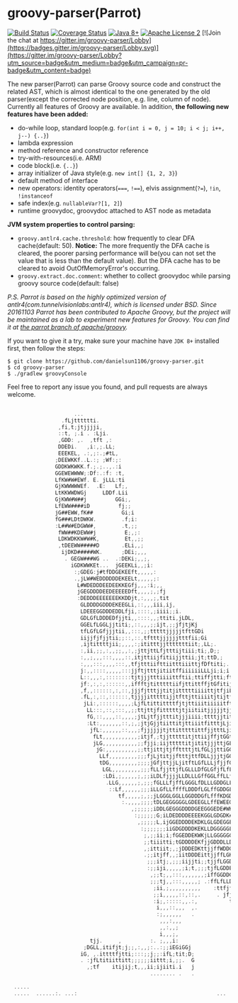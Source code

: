 # groovy-parser(Parrot)
[![Build Status](https://travis-ci.org/danielsun1106/groovy-parser.svg?branch=master)](https://travis-ci.org/danielsun1106/groovy-parser)
[![Coverage Status](https://coveralls.io/repos/github/danielsun1106/groovy-parser/badge.svg)](https://coveralls.io/github/danielsun1106/groovy-parser)
[![Java 8+](https://img.shields.io/badge/java-8+-4c7e9f.svg)](http://java.oracle.com)
[![Apache License 2](https://img.shields.io/badge/license-APL2-blue.svg)](http://www.apache.org/licenses/LICENSE-2.0.txt)
[![Join the chat at https://gitter.im/groovy-parser/Lobby](https://badges.gitter.im/groovy-parser/Lobby.svg)](https://gitter.im/groovy-parser/Lobby?utm_source=badge&utm_medium=badge&utm_campaign=pr-badge&utm_content=badge)

The new parser(Parrot) can parse Groovy source code and construct the related AST, which is almost identical to the one generated by the old parser(except the corrected node position, e.g. line, column of node). Currently all features of Groovy are available. In addition, **the following new features have been added:**

* do-while loop, standard loop(e.g. `for(int i = 0, j = 10; i < j; i++, j--) {..}`)
* lambda expression
* method reference and constructor reference
* try-with-resources(i.e. ARM)
* code block(i.e. `{..}`)
* array initializer of Java style(e.g. `new int[] {1, 2, 3}`)
* default method of interface
* new operators: identity operators(`===`, `!==`), elvis assignment(`?=`), `!in`, `!instanceof`
* safe index(e.g. `nullableVar?[1, 2]`)
* runtime groovydoc, groovydoc attached to AST node as metadata

**JVM system properties to control parsing:**

* `groovy.antlr4.cache.threshold`: how frequently to clear DFA cache(default: 50). **Notice:** The more frequently the DFA cache is cleared, the poorer parsing performance will be(you can not set the value that is less than the default value). But the DFA cache has to be cleared to avoid OutOfMemoryError's occurring. 
* `groovy.extract.doc.comment`: whether to collect groovydoc while parsing groovy source code(default: false)

*P.S. Parrot is based on the highly optimized version of antlr4(com.tunnelvisionlabs:antlr4), which is licensed under BSD. Since 20161103 Parrot has been contributed to Apache Groovy, but the project will be maintained as a lab to experiment new features for Groovy. You can find it at [the parrot branch of apache/groovy](https://github.com/apache/groovy/tree/parrot/subprojects/groovy-parser-antlr4).*

If you want to give it a try, make sure your machine have `JDK 8+` installed first, then follow the steps:

```
$ git clone https://github.com/danielsun1106/groovy-parser.git
$ cd groovy-parser
$ ./gradlew groovyConsole
```

Feel free to report any issue you found, and pull requests are always welcome.

```groovy                                                                                                                                                                 
                                                                                                    
                     ...                                                                            
                 .fLjtttttti.                                                                       
                ,fi,t;jtjjjji,                                                                      
                ::t, ;.i . :Lji.                                                                    
                ,GDD: ,.  ,tft ,:                                                                   
                DDEDi.   ,i:,;.LL;                                                                  
                EEEKEL, .:,;:.;#tL,                                                                 
               ;DEEWKKf..L.:; ;Wf:;:                                                                
               GDDKWKWKK.f.;.;..,.:i                                                                
               GGEWEWWWW;:Df:.:f: :t,                                                               
               LfKW#W#EWf. E. jLLL:ti                                                               
               GjKWWWWWEf.  .E:   Lf;,                                                              
               LtKKWWDWGj     LDDf.Lii                                                              
               GjKWW#W##j         GGi;,                                                             
               LfEWW####iD         fj;;                                                             
               jG##EWW,fK##         Gi;i                                                            
               fG###LDtDWKW.        .f;i:                                                           
               :L##W#EDGWW#,        .t,;;                                                           
                fWW##KDEWW#j         E;,;:                                                          
                LDKWDKKW#W#K,        Et,,;;                                                         
                ,tDEEWW#####D       .ELi,,;                                                         
                 ijDKD#####WK.      ;DEi;,,,                                                        
                  . GEGW###WG ..  .:DEKi;,,;,                                                       
                    iGDKWWKEt...  jGEEKLi,,;i:                                                      
                     :;GDEG:j#tfDDGEKEEft,,,,,:                                                     
                     .,jLW#WEDDDDDDEKEELt,,,,,;:                                                    
                      L#WDEDDDEEDEEKKEGfj,,,:i;,,                                                   
                      jGEGDDDDEEDEEEEEDft,,,,;,;fj                                                  
                      :DEDDDEEEEEEEKKDDjt,:,,,;,tit                                                 
                       GLDDDDGDDDEKEEGLi,::,,,iii,ij,                                               
                       LDEEEGGDDDEDDLfji,::::,;iiii;;i.                                             
                       GDLGfLDDDEDfjjti,,::::,,;ttiti,jLDL,                                         
                       GGELfLGGLjjtiti;,::,,,;;ijt,;;jfjtjKj                                        
                       tfLGfLGfjjjtii,,:::,;;tttttjjjjjtfttGDi                                      
                       iijjfjfjjtii;;::,::,tftttjjjjjjtttfii;Gi                                     
                       ,ijtittttjii;,,,,:;ititttjjtttttttiit;,LL;.                                  
                       :,ii,;;,:,,;;,,:,;jttjttLfjtttijtiii;ti;,D;;                                 
                       :,,;,,,:::,,,,::,itjttiijfitiijjttii;jt;ttD,;                                
                       :,,,:::,,,,:::,,tfjtttiifttiitttiiittjfDftiti;.                              
                       j:,,::::,,,,,:::jjftjtttjitiitffiiiiiiLLLji;i;i                              
                       L::,,,:,::::::::tjtjjjtttiiiittftii;ttiffjtti;ft                             
                       jf:,:,:,::::::,,iffftjtitttttiifjttittffjtGfitiji                            
                       ,f,,::::::,:,::,jjjfjtttjjtitjitttttiiiittjtfjiLti                           
                       .fL,:,::,::::::,tjjjjitttttijjtfttjttiiiitjtijtftt:                          
                        jLi:,::::::,,,,;LjfLtittittttfjtjttiiitiiiiitfttjtj                         
                         LL:::,::,:::,,;;ttjttjfitttttjtjiitiitjjjjjtjjjtLij                        
                         fG,::,,,,::,,,,;jtLjtfjjtttitjjjiiii;ttttjjtitfjtjit                       
                         :Lt:,,,,,,,::,;,;jtjGjjtiittitjttiiitfitttjLjijfLG;ftG                     
                          jfL:,,,,,,::,,,;fjjjjjjtjttitttttittfjjtttLjifjfjtLj#D.                   
                           fLt,,,,,,,,,,,;itjf,;tjjtttttitjttiijffjtGGtjLjtGftt#KG                  
                           jLG,,,,,,,,,,,;;fjji;iijtttttitjititjjjttjGLjjLtfLfiE#K:                 
                            jG:,,,,,,,,,,;;ttjittjtjffttttjtLfGLjjttiGGfjGjfLGjtEEWE.               
                             LLf,,,,,,,,,;;;fjLjtitjjftttjttfDLLjjjtjGGfLfGjLfLjjGLKED.             
                             tDG,,,,,,,,,;;;;jGfjttjjLjitftLGfLLLjfjjfGLLLLfjLLfttKGDDG             
                              LGL,,,,,,,,,;;;fLLfjjttjfLGLLLDfGLGfjfLfLLfGDLfLLEftLELDGDj           
                              :LDi,;,,,,,;,;;iLDLfjjjjLLDLLLGffGGLffLLfLfEDEfLELGjGfDDDLDi          
                               .LLG,,,,,,;,;;;fGLLLfjffLGGGLfDLLLGDDGLLfL#KEKK#GLLjLfWEWGGf         
                                ::Lf,,,,,,;;;iLLGfLLffffLDDDfLGLffGDDGLfD##WGE#GLffjLL##WGDj        
                                   tf,,,,,;,;;jLGGGLGGLLGGDDDGfLfffKDGDGDEK##LDGGLLfGGW##W#GG       
                                    :.,,,,;;;;tDLGEGGGGGLGDEEGLLffEWEEGGGDEW#LLDGGfLLGf##GDDG       
                                       ,;;;;;;iDDLGEGGGDDDDGEEGGGEDE#WKDGGDDEGLLGGGDDGGD###WWj      
                                        :;;;;;;G;iLDEDDDDEEEEKGGLGDGDK#DGGGLGDGDLGDDGGGLE#WKKD,     
                                         ,;;;;;L,ijGGEDDDDEKDKLGLGDEGGEDGGGGLGGGKGGDGGGLLDEEEEG     
                                          :;;;;;;;iiGDGDDDDKEKLLDGGGGGLGEDEDDEDDDGKLDDDDGt   ;.     
                                           ;,;;ii;i;fGGEDDEKWKjLLGGGGGGLDDGEDEDDDDDDGDDDGfE         
                                           ;;tiiitti;tGDDDDEKfjjGDDDLLDDDDDDDDKEEDDDEEDEWGGDEKj     
                                           ,;ittiit;,;jDDDEDKttjjffWDDGDEDDDEEEWEEEDEEEEEDDK#WWD    
                                           .;;itjff,,;iitDDDEittjjffLGKDDDDEDEDK#EEEEEEKKEDEK###ED  
                                            ;;;itj;,;;;iijjti;;tjjfLGGDEWEEEKKWKK#EEEEEKKDEKGGDW#WD:
                                            :;;iji,,,,,;i;t,;;;tjfLGDDEEEEKLLLfttGKKKKKWEGDDW##GDEKK
                                             ,;;t;,,:::,,,,,,,;iffGGDDGGGDKEf,itiiLDDEEDDEDGGGLE#GDK
                                             ;;;tj,,:::,,,,,; .:ffLfLLDfffKEGGi;iijEDKGGLfLfGffjGWWf
                                              ;ii,;,,,,,,,,,,    :ttfjfGfjDEGftftGDtDGDEKGGtjj.fjifK
                                              ;;i,,,,,::,::,.     . jfjLLfLDDfLfjLtDGEK#KGfLfEG  ;ji
                                              :i;,:::::,,.:,          tfftjLLEKEGGDfLfLGEDLjLjf,    
                                               i,,,::,,,  ,.           fLfjfffLLKKGLfffLLDGLjftG    
                                               :;,,,,,,   .            tLttiitfDGjGDEDfjLEDGGLLj;   
                                                ,,,:,,,                  L;tttjfGDjLDEDGLf#DDGLLLj  
                                                ,,:,,;                   LtitttjGDjjLGEDLjt#KDGLLLj;
                                                i,,,;,                    t. jttffEfjfGEEDjtj#EDLLGf
                          tjj.     ,         :. ;,,,i:                        jjjjGDjjLGDEDfff#GGGLL
                        ;DGLL,itifjt;j;;,:,,;:..:;;iEGiGGj                     :ffLG .jfGDDDELGG#EGG
                       iG, ,.ittttfjtti;:::;;j;;:ifL;tit;D;                     ,fLLi  ;fGDGDDDGf#DD
                       . :jfLtitiittitt;;;;;;iittt;i,;;.  G                       GEED    i  GDDGDLW
                         ,;tf    itijij;t,,,ii;ijiiti.i   j                        DKKL    .   f.jK#
                                             ........ .   .                       :;,:.     ..:i:tLG
                                                                                  ....    ...... ...
  .....                                                                                             
  .....  ......:. ...:                                            ... .   .... .... ...... .. ..... 
                                                                                                    

```